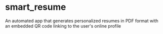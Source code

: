 # smart_resume
An automated app that generates personalized resumes in PDF format with an embedded QR code linking to the user's online profile
